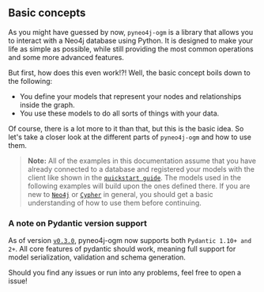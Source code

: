 ## Basic concepts

As you might have guessed by now, `pyneo4j-ogm` is a library that allows you to interact with a Neo4j database using Python. It is designed to make your life as simple as possible, while still providing the most common operations and some more advanced features.

But first, how does this even work!?! Well, the basic concept boils down to the following:

- You define your models that represent your nodes and relationships inside the graph.
- You use these models to do all sorts of things with your data.

Of course, there is a lot more to it than that, but this is the basic idea. So let's take a closer look at the different parts of `pyneo4j-ogm` and how to use them.

> **Note:** All of the examples in this documentation assume that you have already connected to a database and registered your models with the client like shown in the [`quickstart guide`](https://github.com/groc-prog/pyneo4j-ogm/blob/develop?tab=readme-ov-file#-quickstart). The models used in the following examples will build upon the ones defined there. If you are new to [`Neo4j`](https://neo4j.com/docs/) or [`Cypher`](https://neo4j.com/docs/cypher-manual/current/) in general, you should get a basic understanding of how to use them before continuing.

### A note on Pydantic version support

As of version [`v0.3.0`](https://github.com/groc-prog/pyneo4j-ogm/blob/develop/CHANGELOG.md#whats-changed-in-v030-2023-11-30), pyneo4j-ogm now supports both `Pydantic 1.10+ and 2+`. All core features of pydantic should work, meaning full support for model serialization, validation and schema generation.

Should you find any issues or run into any problems, feel free to open a issue!
